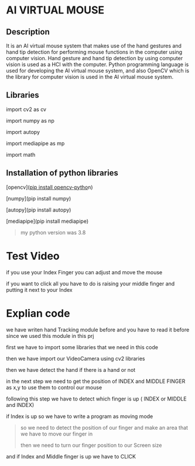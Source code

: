 
# AI VIRTUAL MOUSE

## Description

It is an AI virtual mouse system that makes use of the hand gestures and hand tip detection for performing mouse functions in the computer using computer vision.
Hand gesture and hand tip detection by using computer vision is used as a HCI with the computer. Python programming language is used for developing the AI virtual mouse system, and also OpenCV which is the library for computer vision is used in the AI virtual mouse system.

## Libraries

import cv2 as cv

import numpy as np

import autopy

import mediapipe as mp

import math

## Installation of python libraries 
[opencv]([pip install opencv-pytho]([url](https://pypi.org/project/autopy/))n)

[numpy](pip install numpy)

[autopy](pip install autopy)

[mediapipe](pip install mediapipe)

>my python version was 3.8 


# Test Video
if you use your Index Finger you can adjust and move the mouse

if you want to click all you have to do is raising your middle finger and putting it next to your Index

# Explian code 
 we have writen hand Tracking module before and you have to read it before since we used this module in this prj 
 
 first we have to import some libraries that we need in this code
 
 then we have import our VideoCamera using cv2 libraries 
 
 then we have detect the hand if there is a hand or not 
 
 in the next step we need to get the position of INDEX and MIDDLE FINGER as x,y to use them to control our mouse 
 
 following this step we have to detect which finger is up ( INDEX or MIDDLE and INDEX) 
 
 if Index is up so we have to write a program as moving mode
  > so we need to detect the position of our finger and make an area that we have to move our finger in 
  > 
  > then we need to turn our finger position to our Screen size 
 
 and if Index and Middle finger is up we have to CLICK 
